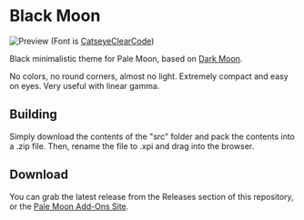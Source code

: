 # Black Moon
![Preview](https://i.imgur.com/KmiR1Gj.png) (Font is [CatseyeClearCode](https://github.com/Servail/fonts))

Black minimalistic theme for Pale Moon, based on [Dark Moon](https://github.com/Lootyhoof/darkmoon).

No colors, no round corners, almost no light. Extremely compact and easy on eyes. Very useful with linear gamma.

## Building
Simply download the contents of the "src" folder and pack the contents into a .zip file. Then, rename the file to .xpi and drag into the browser.

## Download
You can grab the latest release from the Releases section of this repository, or the [Pale Moon Add-Ons Site](https://addons.palemoon.org/addon/blackmoon/).
